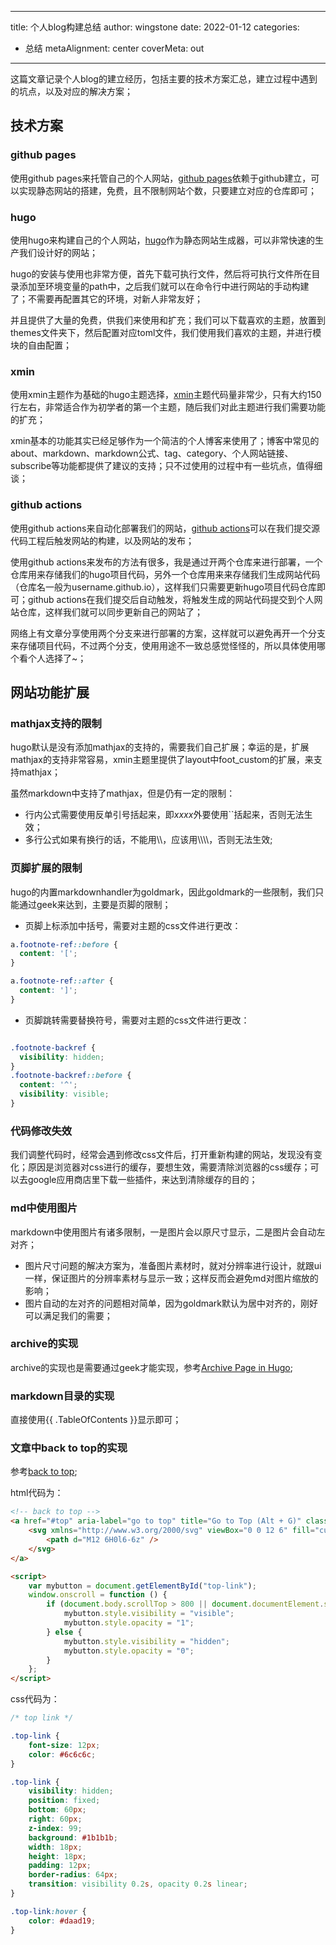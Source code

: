  ---
title: 个人blog构建总结
author: wingstone
date: 2022-01-12
categories:
- 总结
metaAlignment: center
coverMeta: out
---

这篇文章记录个人blog的建立经历，包括主要的技术方案汇总，建立过程中遇到的坑点，以及对应的解决方案；
<!--more-->

## 技术方案

### github pages

使用github pages来托管自己的个人网站，[github pages](https://pages.github.com/)依赖于github建立，可以实现静态网站的搭建，免费，且不限制网站个数，只要建立对应的仓库即可；

### hugo

使用hugo来构建自己的个人网站，[hugo](https://gohugo.io/)作为静态网站生成器，可以非常快速的生产我们设计好的网站；

hugo的安装与使用也非常方便，首先下载可执行文件，然后将可执行文件所在目录添加至环境变量的path中，之后我们就可以在命令行中进行网站的手动构建了；不需要再配置其它的环境，对新人非常友好；

并且提供了大量的免费，供我们来使用和扩充；我们可以下载喜欢的主题，放置到themes文件夹下，然后配置对应toml文件，我们使用我们喜欢的主题，并进行模块的自由配置；

### xmin

使用xmin主题作为基础的hugo主题选择，[xmin](https://github.com/yihui/hugo-xmin)主题代码量非常少，只有大约150行左右，非常适合作为初学者的第一个主题，随后我们对此主题进行我们需要功能的扩充；

xmin基本的功能其实已经足够作为一个简洁的个人博客来使用了；博客中常见的about、markdown、markdown公式、tag、category、个人网站链接、subscribe等功能都提供了建议的支持；只不过使用的过程中有一些坑点，值得细谈；

### github actions

使用github actions来自动化部署我们的网站，[github actions](https://github.com/peaceiris/actions-gh-pages)可以在我们提交源代码工程后触发网站的构建，以及网站的发布；

使用github actions来发布的方法有很多，我是通过开两个仓库来进行部署，一个仓库用来存储我们的hugo项目代码，另外一个仓库用来来存储我们生成网站代码（仓库名一般为username.github.io），这样我们只需要更新hugo项目代码仓库即可；github actions在我们提交后自动触发，将触发生成的网站代码提交到个人网站仓库，这样我们就可以同步更新自己的网站了；

网络上有文章分享使用两个分支来进行部署的方案，这样就可以避免再开一个分支来存储项目代码，不过两个分支，使用用途不一致总感觉怪怪的，所以具体使用哪个看个人选择了~；

## 网站功能扩展

### mathjax支持的限制

hugo默认是没有添加mathjax的支持的，需要我们自己扩展；幸运的是，扩展mathjax的支持非常容易，xmin主题里提供了layout中foot_custom的扩展，来支持mathjax；

虽然markdown中支持了mathjax，但是仍有一定的限制：

- 行内公式需要使用反单引号括起来，即$xxxx$外要使用``括起来，否则无法生效；
- 多行公式如果有换行的话，不能用\\\\，应该用\\\\\\\\，否则无法生效;

### 页脚扩展的限制

hugo的内置markdownhandler为goldmark，因此goldmark的一些限制，我们只能通过geek来达到，主要是页脚的限制；

- 页脚上标添加中括号，需要对主题的css文件进行更改：

```css
a.footnote-ref::before {
  content: '[';
}

a.footnote-ref::after {
  content: ']';
}
```

- 页脚跳转需要替换符号，需要对主题的css文件进行更改：

```css

.footnote-backref {
  visibility: hidden;
}
.footnote-backref::before {
  content: '^';
  visibility: visible;
}
```

### 代码修改失效

我们调整代码时，经常会遇到修改css文件后，打开重新构建的网站，发现没有变化；原因是浏览器对css进行的缓存，要想生效，需要清除浏览器的css缓存；可以去google应用商店里下载一些插件，来达到清除缓存的目的；

### md中使用图片

markdown中使用图片有诸多限制，一是图片会以原尺寸显示，二是图片会自动左对齐；

- 图片尺寸问题的解决方案为，准备图片素材时，就对分辨率进行设计，就跟ui一样，保证图片的分辨率素材与显示一致；这样反而会避免md对图片缩放的影响；
- 图片自动的左对齐的问题相对简单，因为goldmark默认为居中对齐的，刚好可以满足我们的需要；

### archive的实现

archive的实现也是需要通过geek才能实现，参考[Archive Page in Hugo](https://parsiya.net/blog/2016-02-14-archive-page-in-hugo/);

### markdown目录的实现

直接使用{{ .TableOfContents }}显示即可；

### 文章中back to top的实现

参考[back to top](http://oostens.me/posts/hugo-js-back-to-top-button/);

html代码为：

```html
<!-- back to top -->
<a href="#top" aria-label="go to top" title="Go to Top (Alt + G)" class="top-link" id="top-link" accesskey="g">
    <svg xmlns="http://www.w3.org/2000/svg" viewBox="0 0 12 6" fill="currentColor">
        <path d="M12 6H0l6-6z" />
    </svg>
</a>

<script>
    var mybutton = document.getElementById("top-link");
    window.onscroll = function () {
        if (document.body.scrollTop > 800 || document.documentElement.scrollTop > 800) {
            mybutton.style.visibility = "visible";
            mybutton.style.opacity = "1";
        } else {
            mybutton.style.visibility = "hidden";
            mybutton.style.opacity = "0";
        }
    };
</script>
```

css代码为：

```css
/* top link */

.top-link {
    font-size: 12px;
    color: #6c6c6c;
}

.top-link {
    visibility: hidden;
    position: fixed;
    bottom: 60px;
    right: 60px;
    z-index: 99;
    background: #1b1b1b;
    width: 18px;
    height: 18px;
    padding: 12px;
    border-radius: 64px;
    transition: visibility 0.2s, opacity 0.2s linear;
}

.top-link:hover {
    color: #daad19;
}
```